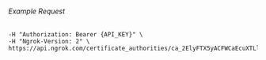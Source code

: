 
###### Example Request
```curl \
-H "Authorization: Bearer {API_KEY}" \
-H "Ngrok-Version: 2" \
https://api.ngrok.com/certificate_authorities/ca_2ElyFTX5yACFWCaEcuXTLlfkYVT
